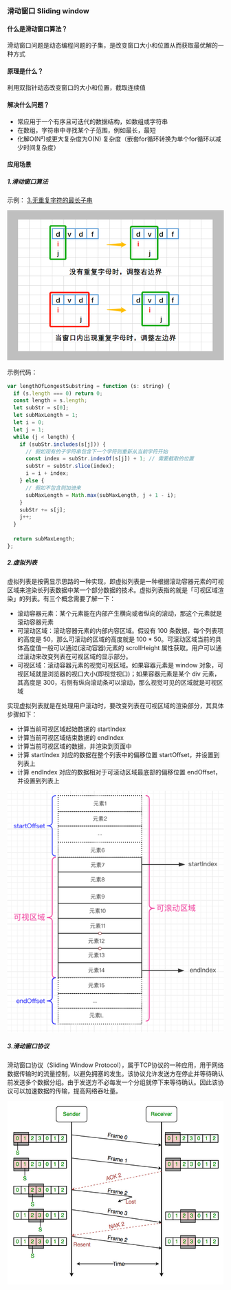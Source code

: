 ### 滑动窗口 Sliding window

#### 什么是滑动窗口算法？
滑动窗口问题是动态编程问题的子集，是改变窗口大小和位置从而获取最优解的一种方式
![]()

#### 原理是什么？

利用双指针动态改变窗口的大小和位置，截取连续值

#### 解决什么问题？

- 常应用于一个有序且可迭代的数据结构，如数组或字符串
- 在数组，字符串中寻找某个子范围，例如最长，最短
- 化解O(N²)或更大复杂度为O(N) 复杂度（嵌套for循环转换为单个for循环以减少时间复杂度）

#### 应用场景

##### 1.滑动窗口算法
示例： [3.无重复字符的最长子串](https://leetcode-cn.com/problems/longest-substring-without-repeating-characters)

![示例图片](images/无重复最长子串.png)

示例代码：
```js
var lengthOfLongestSubstring = function (s: string) {
  if (s.length === 0) return 0;
  const length = s.length;
  let subStr = s[0];
  let subMaxLength = 1;
  let i = 0;
  let j = 1;
  while (j < length) {
    if (subStr.includes(s[j])) {
      // 假如现有的子字符串包含下一个字符则重新从当前字符开始
      const index = subStr.indexOf(s[j]) + 1; // 需要截取的位置
      subStr = subStr.slice(index);
      i = i + index;
    } else {
      // 假如不包含则加进来
      subMaxLength = Math.max(subMaxLength, j + 1 - i);
    }
    subStr += s[j];
    j++;
  }

  return subMaxLength;
};

```


##### 2.虚拟列表
虚拟列表是按需显示思路的一种实现，即虚拟列表是一种根据滚动容器元素的可视区域来渲染长列表数据中某一个部分数据的技术。虚拟列表指的就是「可视区域渲染」的列表。有三个概念需要了解一下：

- 滚动容器元素：某个元素能在内部产生横向或者纵向的滚动，那这个元素就是滚动容器元素
- 可滚动区域：滚动容器元素的内部内容区域。假设有 100 条数据，每个列表项的高度是 50，那么可滚动的区域的高度就是 100 * 50。可滚动区域当前的具体高度值一般可以通过(滚动容器)元素的 scrollHeight 属性获取。用户可以通过滚动来改变列表在可视区域的显示部分。
- 可视区域：滚动容器元素的视觉可视区域。如果容器元素是 window 对象，可视区域就是浏览器的视口大小(即视觉视口)；如果容器元素是某个 div 元素，其高度是 300，右侧有纵向滚动条可以滚动，那么视觉可见的区域就是可视区域

实现虚拟列表就是在处理用户滚动时，要改变列表在可视区域的渲染部分，其具体步骤如下：

- 计算当前可视区域起始数据的 startIndex
- 计算当前可视区域结束数据的 endIndex
- 计算当前可视区域的数据，并渲染到页面中
- 计算 startIndex 对应的数据在整个列表中的偏移位置 startOffset，并设置到列表上
- 计算 endIndex 对应的数据相对于可滚动区域最底部的偏移位置 endOffset，并设置到列表上

![](images/虚拟列表.png)

##### 3.滑动窗口协议

滑动窗口协议（Sliding Window Protocol），属于TCP协议的一种应用，用于网络数据传输时的流量控制，以避免拥塞的发生。该协议允许发送方在停止并等待确认前发送多个数据分组。由于发送方不必每发一个分组就停下来等待确认。因此该协议可以加速数据的传输，提高网络吞吐量。

![](images/滑动窗口协议.jpg)